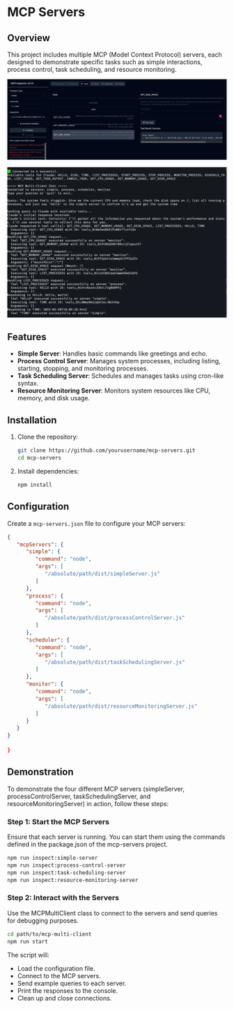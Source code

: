 # MCP Servers

## Overview

This project includes multiple MCP (Model Context Protocol) servers, each designed to demonstrate specific tasks such as simple interactions, process control, task scheduling, and resource monitoring.

![img.png](imgs/inspector.png)

![img_1.png](imgs/client.png)

## Features

- **Simple Server**: Handles basic commands like greetings and echo.
- **Process Control Server**: Manages system processes, including listing, starting, stopping, and monitoring processes.
- **Task Scheduling Server**: Schedules and manages tasks using cron-like syntax.
- **Resource Monitoring Server**: Monitors system resources like CPU, memory, and disk usage.

## Installation

1. Clone the repository:
    ```sh
    git clone https://github.com/yourusername/mcp-servers.git
    cd mcp-servers
    ```

2. Install dependencies:
    ```sh
    npm install
    ```

## Configuration

Create a `mcp-servers.json` file to configure your MCP servers:
```json
{
   "mcpServers": {
      "simple": {
         "command": "node",
         "args": [
            "/absolute/path/dist/simpleServer.js"
         ]
      },
      "process": {
         "command": "node",
         "args": [
            "/absolute/path/dist/processControlServer.js"
         ]
      },
      "scheduler": {
         "command": "node",
         "args": [
            "/absolute/path/dist/taskSchedulingServer.js"
         ]
      },
      "monitor": {
         "command": "node",
         "args": [
            "/absolute/path/dist/resourceMonitoringServer.js"
         ]
      }
   }
}

}
```

## Demonstration
To demonstrate the four different MCP servers (simpleServer, processControlServer, taskSchedulingServer, and resourceMonitoringServer) in action, follow these steps:


### Step 1: Start the MCP Servers
Ensure that each server is running. You can start them using the commands defined in the package.json of the mcp-servers project.

```sh
npm run inspect:simple-server
npm run inspect:process-control-server
npm run inspect:task-scheduling-server
npm run inspect:resource-monitoring-server
```

### Step 2: Interact with the Servers
Use the MCPMultiClient class to connect to the servers and send queries for debugging purposes.

```sh
cd path/to/mcp-multi-client
npm run start
```

The script will:
- Load the configuration file.
- Connect to the MCP servers.
- Send example queries to each server.
- Print the responses to the console.
- Clean up and close connections.
